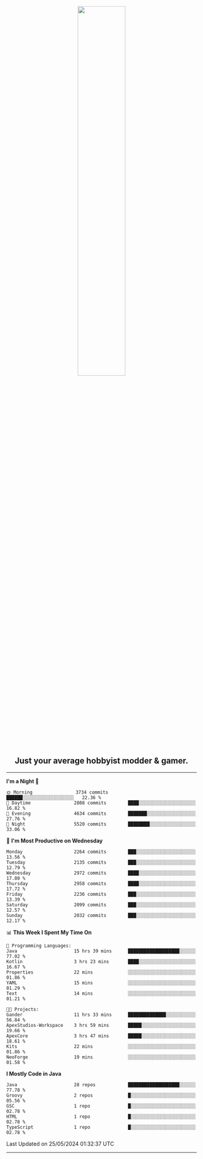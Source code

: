 <div align="center">
  <a href="https://apexmodder.xyz/"><img width="50%" height="50%" src="https://i.imgur.com/pc4HkGz.png"></a>
</div>
<h2 align="center">Just your average hobbyist modder & gamer.</h2>

---

<!--START_SECTION:waka-->
**I'm a Night 🦉** 

```text
🌞 Morning                3734 commits        ██████░░░░░░░░░░░░░░░░░░░   22.36 % 
🌆 Daytime                2808 commits        ████░░░░░░░░░░░░░░░░░░░░░   16.82 % 
🌃 Evening                4634 commits        ███████░░░░░░░░░░░░░░░░░░   27.76 % 
🌙 Night                  5520 commits        ████████░░░░░░░░░░░░░░░░░   33.06 % 
```
📅 **I'm Most Productive on Wednesday** 

```text
Monday                   2264 commits        ███░░░░░░░░░░░░░░░░░░░░░░   13.56 % 
Tuesday                  2135 commits        ███░░░░░░░░░░░░░░░░░░░░░░   12.79 % 
Wednesday                2972 commits        ████░░░░░░░░░░░░░░░░░░░░░   17.80 % 
Thursday                 2958 commits        ████░░░░░░░░░░░░░░░░░░░░░   17.72 % 
Friday                   2236 commits        ███░░░░░░░░░░░░░░░░░░░░░░   13.39 % 
Saturday                 2099 commits        ███░░░░░░░░░░░░░░░░░░░░░░   12.57 % 
Sunday                   2032 commits        ███░░░░░░░░░░░░░░░░░░░░░░   12.17 % 
```


📊 **This Week I Spent My Time On** 

```text
💬 Programming Languages: 
Java                     15 hrs 39 mins      ███████████████████░░░░░░   77.02 % 
Kotlin                   3 hrs 23 mins       ████░░░░░░░░░░░░░░░░░░░░░   16.67 % 
Properties               22 mins             ░░░░░░░░░░░░░░░░░░░░░░░░░   01.86 % 
YAML                     15 mins             ░░░░░░░░░░░░░░░░░░░░░░░░░   01.29 % 
Text                     14 mins             ░░░░░░░░░░░░░░░░░░░░░░░░░   01.21 % 

🐱‍💻 Projects: 
Gander                   11 hrs 33 mins      ██████████████░░░░░░░░░░░   56.84 % 
ApexStudios-Workspace    3 hrs 59 mins       █████░░░░░░░░░░░░░░░░░░░░   19.66 % 
ApexCore                 3 hrs 47 mins       █████░░░░░░░░░░░░░░░░░░░░   18.61 % 
Kits                     22 mins             ░░░░░░░░░░░░░░░░░░░░░░░░░   01.86 % 
NeoForge                 19 mins             ░░░░░░░░░░░░░░░░░░░░░░░░░   01.58 % 
```

**I Mostly Code in Java** 

```text
Java                     28 repos            ███████████████████░░░░░░   77.78 % 
Groovy                   2 repos             █░░░░░░░░░░░░░░░░░░░░░░░░   05.56 % 
GSC                      1 repo              █░░░░░░░░░░░░░░░░░░░░░░░░   02.78 % 
HTML                     1 repo              █░░░░░░░░░░░░░░░░░░░░░░░░   02.78 % 
TypeScript               1 repo              █░░░░░░░░░░░░░░░░░░░░░░░░   02.78 % 
```




 Last Updated on 25/05/2024 01:32:37 UTC
<!--END_SECTION:waka-->

---

